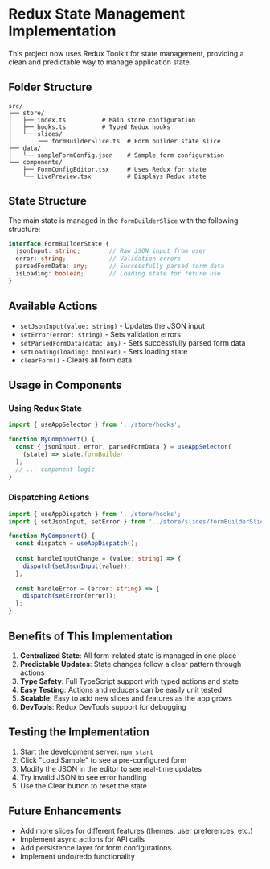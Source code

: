 # Redux State Management Implementation

This project now uses Redux Toolkit for state management, providing a clean and predictable way to manage application state.

## Folder Structure

```
src/
├── store/
│   ├── index.ts          # Main store configuration
│   ├── hooks.ts          # Typed Redux hooks
│   └── slices/
│       └── formBuilderSlice.ts  # Form builder state slice
├── data/
│   └── sampleFormConfig.json    # Sample form configuration
└── components/
    ├── FormConfigEditor.tsx     # Uses Redux for state
    └── LivePreview.tsx          # Displays Redux state
```

## State Structure

The main state is managed in the `formBuilderSlice` with the following structure:

```typescript
interface FormBuilderState {
  jsonInput: string;        // Raw JSON input from user
  error: string;            // Validation errors
  parsedFormData: any;      // Successfully parsed form data
  isLoading: boolean;       // Loading state for future use
}
```

## Available Actions

- `setJsonInput(value: string)` - Updates the JSON input
- `setError(error: string)` - Sets validation errors
- `setParsedFormData(data: any)` - Sets successfully parsed form data
- `setLoading(loading: boolean)` - Sets loading state
- `clearForm()` - Clears all form data

## Usage in Components

### Using Redux State
```typescript
import { useAppSelector } from '../store/hooks';

function MyComponent() {
  const { jsonInput, error, parsedFormData } = useAppSelector(
    (state) => state.formBuilder
  );
  // ... component logic
}
```

### Dispatching Actions
```typescript
import { useAppDispatch } from '../store/hooks';
import { setJsonInput, setError } from '../store/slices/formBuilderSlice';

function MyComponent() {
  const dispatch = useAppDispatch();
  
  const handleInputChange = (value: string) => {
    dispatch(setJsonInput(value));
  };
  
  const handleError = (error: string) => {
    dispatch(setError(error));
  };
}
```

## Benefits of This Implementation

1. **Centralized State**: All form-related state is managed in one place
2. **Predictable Updates**: State changes follow a clear pattern through actions
3. **Type Safety**: Full TypeScript support with typed actions and state
4. **Easy Testing**: Actions and reducers can be easily unit tested
5. **Scalable**: Easy to add new slices and features as the app grows
6. **DevTools**: Redux DevTools support for debugging

## Testing the Implementation

1. Start the development server: `npm start`
2. Click "Load Sample" to see a pre-configured form
3. Modify the JSON in the editor to see real-time updates
4. Try invalid JSON to see error handling
5. Use the Clear button to reset the state

## Future Enhancements

- Add more slices for different features (themes, user preferences, etc.)
- Implement async actions for API calls
- Add persistence layer for form configurations
- Implement undo/redo functionality
